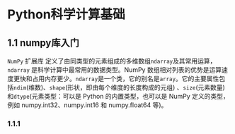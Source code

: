 # Python科学计算基础
## 1.1 numpy库入门
``NumPy`` 扩展库  定义了由同类型的元素组成的多维数组``ndarray``及其常用运算，``ndarray`` 是科学计算中最常用的数据类型。NumPy 数组相对列表的优势是运算速度更快和占用内存更少。``ndarray``是一个类，它的别名是``array``。它的主要属性包括``ndim``(维数)、``shape``(形状，即由每个维度的长度构成的元组) 、``size``(元素数量) 和``dtype``(元素类型：可以是 Python 的内置类型，也可以是 NumPy
定义的类型，例如 numpy.int32、numpy.int16 和 numpy.float64 等)。
### 1.1.1 
<!--stackedit_data:
eyJoaXN0b3J5IjpbMTI1OTI1NTQwMV19
-->